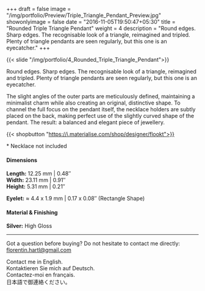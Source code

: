+++
draft = false
image = "/img/portfolio/Preview/Triple_Triangle_Pendant_Preview.jpg"
showonlyimage = false
date = "2016-11-05T19:50:47+05:30"
title = "Rounded Triple Triangle Pendant"
weight = 4
description = "Round edges. Sharp edges. The recognisable look of a triangle, reimagined and tripled. Plenty of triangle pendants are seen regularly, but this one is an eyecatcher."
+++

{{< slide "/img/portfolio/4_Rounded_Triple_Triangle_Pendant">}}

Round edges. Sharp edges. The recognisable look of a triangle, reimagined and tripled. Plenty of triangle pendants are seen regularly, but this one is an eyecatcher.
<!--more-->

The slight angles of the outer parts are meticulously defined, maintaining a minimalist charm while also creating an original, distinctive shape. To channel the full focus on the pendant itself, the necklace holders are subtly placed on the back, making perfect use of the slightly curved shape of the pendant. The result: a balanced and elegant piece of jewellery.

{{< shopbutton "https://i.materialise.com/shop/designer/flookt">}}

\* Necklace not included

#### Dimensions

**Length:** 12.25  mm | 0.48″  
**Width:** 23.11 mm | 0.91″  
**Height:** 5.31 mm | 0.21″

**Eyelet:** ≈ 4.4 x 1.9 mm | 0.17 x 0.08″ (Rectangle Shape)

#### Material & Finishing

**Silver:** High Gloss  

---

Got a question before buying? Do not hesitate to contact me directly:
florentin.hartl@gmail.com

Contact me in English.  
Kontaktieren Sie mich auf Deutsch.  
Contactez-moi en français.  
日本語で御連絡ください。
